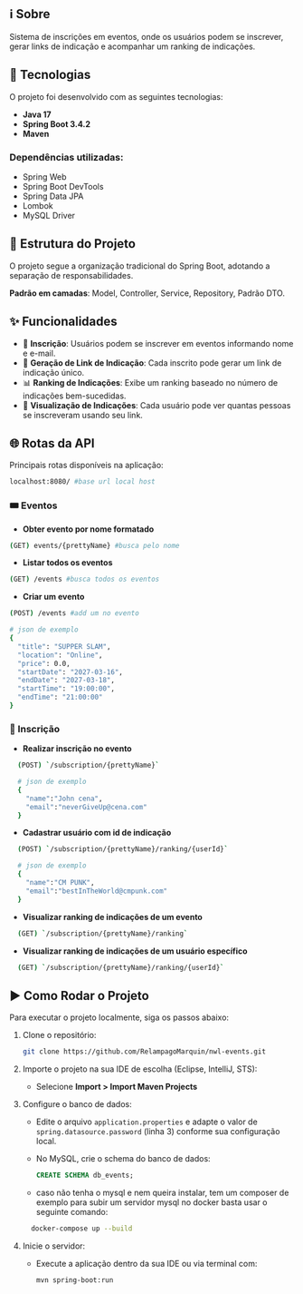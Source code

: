 ## ℹ️ Sobre

Sistema de inscrições em eventos, onde os usuários podem se inscrever, gerar links de indicação e acompanhar um ranking de indicações.

## 🚀 Tecnologias

O projeto foi desenvolvido com as seguintes tecnologias:

- **Java 17**
- **Spring Boot 3.4.2**
- **Maven**

### Dependências utilizadas:

- Spring Web
- Spring Boot DevTools
- Spring Data JPA
- Lombok
- MySQL Driver

## 📂 Estrutura do Projeto

O projeto segue a organização tradicional do Spring Boot, adotando a separação de responsabilidades.

**Padrão em camadas**: Model, Controller, Service, Repository, Padrão DTO.

## ✨ Funcionalidades

- 📌 **Inscrição**: Usuários podem se inscrever em eventos informando nome e e-mail.
- 🔗 **Geração de Link de Indicação**: Cada inscrito pode gerar um link de indicação único.
- 📊 **Ranking de Indicações**: Exibe um ranking baseado no número de indicações bem-sucedidas.
- 👥 **Visualização de Indicações**: Cada usuário pode ver quantas pessoas se inscreveram usando seu link.

## 🌐 Rotas da API
Principais rotas disponíveis na aplicação:

```bash
localhost:8080/ #base url local host
```

### 🎟️ Eventos

- **Obter evento por nome formatado**  
```bash
(GET) events/{prettyName} #busca pelo nome
```

- **Listar todos os eventos** 
```bash
(GET) /events #busca todos os eventos
```

- **Criar um evento** 
```bash
(POST) /events #add um no evento

# json de exemplo
{
  "title": "SUPPER SLAM",
  "location": "Online",
  "price": 0.0,
  "startDate": "2027-03-16",
  "endDate": "2027-03-18",
  "startTime": "19:00:00",
  "endTime": "21:00:00"
}
```

### 📝 Inscrição

- **Realizar inscrição no evento**  
```bash
  (POST) `/subscription/{prettyName}`  

  # json de exemplo
  {
    "name":"John cena", 
    "email":"neverGiveUp@cena.com"
  }
```

- **Cadastrar usuário com id de indicação**  
```bash
  (POST) `/subscription/{prettyName}/ranking/{userId}`

  # json de exemplo
  {
    "name":"CM PUNK", 
    "email":"bestInTheWorld@cmpunk.com"
  }  
```

- **Visualizar ranking de indicações de um evento**  
```bash
  (GET) `/subscription/{prettyName}/ranking`  
```

- **Visualizar ranking de indicações de um usuário específico**  
```bash
  (GET) `/subscription/{prettyName}/ranking/{userId}` 
```

## ▶️ Como Rodar o Projeto

Para executar o projeto localmente, siga os passos abaixo:

1. Clone o repositório:

    ```bash
    git clone https://github.com/RelampagoMarquin/nwl-events.git
    ```

2. Importe o projeto na sua IDE de escolha (Eclipse, IntelliJ, STS):

    - Selecione **Import > Import Maven Projects**

3. Configure o banco de dados:

    - Edite o arquivo `application.properties` e adapte o valor de `spring.datasource.password` (linha 3) conforme sua configuração local.
    - No MySQL, crie o schema do banco de dados:

      ```sql
      CREATE SCHEMA db_events;
      ```
    - caso não tenha o mysql e nem queira instalar, tem um composer de exemplo para subir um servidor mysql no docker basta usar o seguinte comando:
    ```bash
      docker-compose up --build
    ```
4. Inicie o servidor:

    - Execute a aplicação dentro da sua IDE ou via terminal com:

      ```bash
      mvn spring-boot:run
      ```